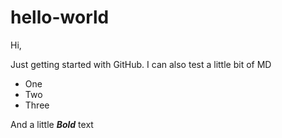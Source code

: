 # hello-world
Hi,

Just getting started with GitHub.
I can also test a little bit of MD

* One
* Two 
* Three

And a little ***Bold*** text
